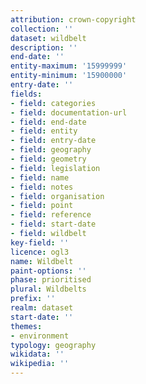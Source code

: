 ```yaml
---
attribution: crown-copyright
collection: ''
dataset: wildbelt
description: ''
end-date: ''
entity-maximum: '15999999'
entity-minimum: '15900000'
entry-date: ''
fields:
- field: categories
- field: documentation-url
- field: end-date
- field: entity
- field: entry-date
- field: geography
- field: geometry
- field: legislation
- field: name
- field: notes
- field: organisation
- field: point
- field: reference
- field: start-date
- field: wildbelt
key-field: ''
licence: ogl3
name: Wildbelt
paint-options: ''
phase: prioritised
plural: Wildbelts
prefix: ''
realm: dataset
start-date: ''
themes:
- environment
typology: geography
wikidata: ''
wikipedia: ''
---
```

